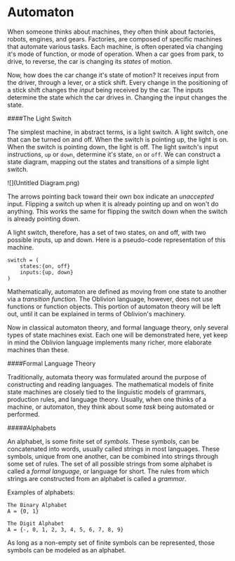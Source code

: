 # Automaton

When someone thinks about machines, they often think about factories, robots, engines, and gears. Factories, are composed of specific machines that automate various tasks. Each machine, is often operated via changing it's mode of function, or mode of operation. When a car goes from park, to drive, to reverse, the car is changing its *states* of motion.

Now, how does the car change it's state of motion? It receives input from the driver, through a lever, or a stick shift. Every change in the positioning of a stick shift changes the *input* being received by the car. The inputs determine the state which the car drives in. Changing the input changes the state.

####The Light Switch

The simplest machine, in abstract terms, is a light switch. A light switch, one that can be turned on and off. When the switch is pointing up, the light is on. When the switch is pointing down, the light is off. The light switch's input instructions, `up` or `down`, determine it's state, `on` or `off`. We can construct a state diagram, mapping out the states and transitions of a simple light switch.

![](Untitled Diagram.png)

The arrows pointing back toward their own box indicate an *unaccepted* input. Flipping a switch up when it is already pointing up and on won't do anything. This works the same for flipping the switch down when the switch is already pointing down.

A light switch, therefore, has a set of two states, on and off, with two possible inputs, up and down. Here is a pseudo-code representation of this machine.

```
switch = (
    states:{on, off}
    inputs:{up, down}
)
```

Mathematically, automaton are defined as moving from one state to another via a *transition function*. The Oblivion language, however, does not use functions or function objects. This portion of automaton theory will be left out, until it can be explained in terms of Oblivion's machinery.

Now in classical automaton theory, and formal language theory, only several types of state machines exist. Each one will be demonstrated here, yet keep in mind the Oblivion language implements many richer, more elaborate machines than these.

####Formal Language Theory

Traditionally, automata theory was formulated around the purpose of constructing and reading languages. The mathematical models of finite state machines are closely tied to the linguistic models of grammars, production rules, and language theory. Usually, when one thinks of a machine, or automaton, they think about some *task* being automated or performed. 


#####Alphabets

An alphabet, is some finite set of *symbols*. These symbols, can be concatenated into words, usually called strings in most languages. These symbols, unique from one another, can be combined into strings through some set of rules. The set of all possible strings from some alphabet is called a *formal language*, or language for short. The rules from which strings are constructed from an alphabet is called a *grammar*.

Examples of alphabets:

```
The Binary Alphabet
A = {0, 1}

The Digit Alphabet
A = {-, 0, 1, 2, 3, 4, 5, 6, 7, 8, 9}
```

As long as a non-empty set of finite symbols can be represented, those symbols can be modeled as an alphabet.